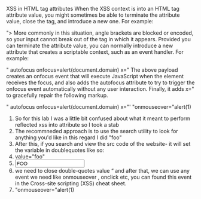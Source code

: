 XSS in HTML tag attributes
When the XSS context is into an HTML tag attribute value, you might sometimes be able to terminate the attribute value, close the tag, and introduce a new one. For example:

"><script>alert(document.domain)</script>
More commonly in this situation, angle brackets are blocked or encoded, so your input cannot break out of the tag in which it appears. Provided you can terminate the attribute value, you can normally introduce a new attribute that creates a scriptable context, such as an event handler. For example:

" autofocus onfocus=alert(document.domain) x="
The above payload creates an onfocus event that will execute JavaScript when the element receives the focus, and also adds the autofocus attribute to try to trigger the onfocus event automatically without any user interaction. Finally, it adds x=" to gracefully repair the following markup.


" autofocus onfocus=alert(document.domain) x="'
"onmouseover="alert(1)



1. So for this lab I was a little bit confused about what it meant to perform reflected xss into attribute so I took a stab
2. The recommneded approach is to use the search utility to look for anything you'd like in this regard I did "foo"
3. After this, if you search and view the src code of the website- it will set the variable in doublequotes like so:
4.  value="foo"
5.   <input type=text placeholder='Search the blog...' name=search value="FOO">
6.  we need to close double-quotes value “ and after that, we can use any event we need like onmouseover , onclick etc, you can found this event in the Cross-site scripting (XSS) cheat sheet.
7.  "onmouseover="alert(1)
